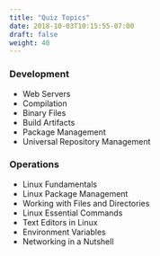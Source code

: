 ```yaml
---
title: "Quiz Topics"
date: 2018-10-03T10:15:55-07:00
draft: false
weight: 40
---
```


### Development
- Web Servers
- Compilation
- Binary Files
- Build Artifacts
- Package Management
- Universal Repository Management

### Operations
- Linux Fundamentals
- Linux Package Management
- Working with Files and Directories
- Linux Essential Commands
- Text Editors in Linux
- Environment Variables
- Networking in a Nutshell
